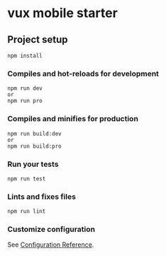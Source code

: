 # vux mobile starter

## Project setup
```
npm install
```

### Compiles and hot-reloads for development
```
npm run dev
or
npm run pro
```

### Compiles and minifies for production
```
npm run build:dev
or
npm run build:pro
```

### Run your tests
```
npm run test
```

### Lints and fixes files
```
npm run lint
```

### Customize configuration
See [Configuration Reference](https://cli.vuejs.org/config/).
